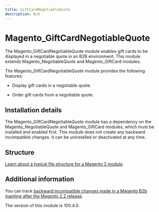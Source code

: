 ```yaml
---
title: GiftCardNegotiableQuote
description: N/A
---
```


# Magento_GiftCardNegotiableQuote

The Magento_GiftCardNegotiableQuote module enables gift cards to be displayed in a negotiable quote in an B2B environment. This module extends Magento_NegotiableQuote and Magento_GiftCard modules.

The Magento_GiftCardNegotiableQuote module provides the following features:

* Display gift cards in a negotiable quote.

* Order gift cards from a negotiable quote.

## Installation details

The Magento_GiftCardNegotiableQuote module has a dependency on the Magento_NegotiableQuote and Magento_GiftCard modules, which must be installed and enabled first. This module does not create any backward incompatible changes. It can be uninstalled or deactivated at any time.

## Structure

[Learn about a typical file structure for a Magento 2 module](https://developer.adobe.com/commerce/php/development/build/component-file-structure/).

## Additional information

You can track [backward incompatible changes made in a Magento B2b mainline after the Magento 2.2 release](https://experienceleague.adobe.com/docs/commerce-admin/b2b/release-notes.html).

<InlineAlert slots="text" />
The version of this module is 100.4.0.
